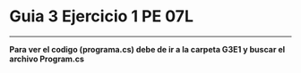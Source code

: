 <h1>Guia 3 Ejercicio 1 PE 07L</h1>
<hr color="red">
<b>Para ver el codigo (programa.cs) debe de ir a la carpeta G3E1 y buscar el archivo Program.cs </b>
